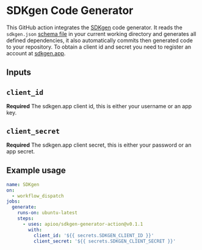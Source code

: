 # SDKgen Code Generator

This GitHub action integrates the [SDKgen](https://sdkgen.app/) code generator.
It reads the `sdkgen.json` [schema file](https://sdkgen.app/schema) in your current working directory and generates all
defined dependencies, it also automatically commits then generated code to your repository. To obtain a client id and
secret you need to register an account at [sdkgen.app](https://sdkgen.app/).

## Inputs

## `client_id`

**Required** The sdkgen.app client id, this is either your username or an app key.

## `client_secret`

**Required** The sdkgen.app client secret, this is either your password or an app secret.

## Example usage

```yaml
name: SDKgen
on:
  - workflow_dispatch
jobs:
  generate:
    runs-on: ubuntu-latest
    steps:
      - uses: apioo/sdkgen-generator-action@v0.1.1
        with:
          client_id: '${{ secrets.SDKGEN_CLIENT_ID }}'
          client_secret: '${{ secrets.SDKGEN_CLIENT_SECRET }}'
```
